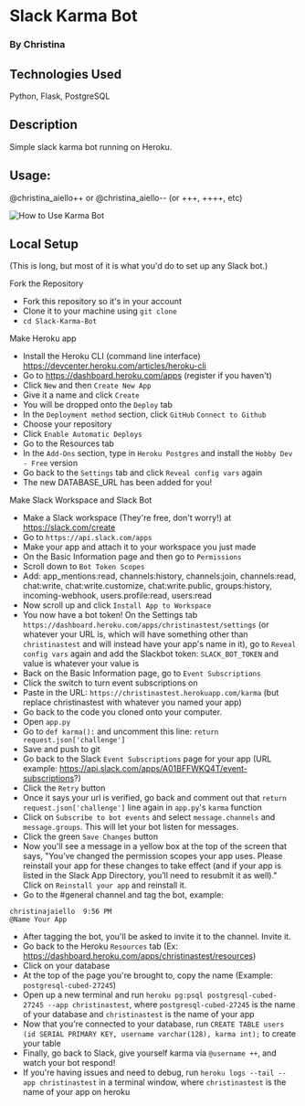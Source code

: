 # Slack Karma Bot
### By Christina

## Technologies Used
Python, Flask, PostgreSQL

## Description
Simple slack karma bot running on Heroku.

## Usage: 
@christina_aiello++ or @christina_aiello-- (or +++, ++++, etc)

![How to Use Karma Bot](https://github.com/cjaiello/Slack-Karma-Bot/blob/master/karma-bot-usage.gif)


## Local Setup
(This is long, but most of it is what you'd do to set up any Slack bot.)

Fork the Repository
* Fork this repository so it's in your account
* Clone it to your machine using `git clone`
* `cd Slack-Karma-Bot`

Make Heroku app
* Install the Heroku CLI (command line interface) https://devcenter.heroku.com/articles/heroku-cli
* Go to https://dashboard.heroku.com/apps (register if you haven't)
* Click `New` and then `Create New App`
* Give it a name and click `Create`
* You will be dropped onto the `Deploy` tab
* In the `Deployment method` section, click `GitHub` `Connect to Github`
* Choose your repository
* Click `Enable Automatic Deploys`
* Go to the Resources tab
* In the `Add-Ons` section, type in `Heroku Postgres` and install the `Hobby Dev - Free` version
* Go back to the `Settings` tab and click `Reveal config vars` again
* The new DATABASE_URL has been added for you!


Make Slack Workspace and Slack Bot
* Make a Slack workspace (They're free, don't worry!) at https://slack.com/create
* Go to `https://api.slack.com/apps`
* Make your app and attach it to your workspace you just made
* On the Basic Information page and then go to `Permissions`
* Scroll down to `Bot Token Scopes`
* Add: app_mentions:read, channels:history, channels:join, channels:read, chat:write, chat:write.customize, chat:write.public, groups:history, incoming-webhook, users.profile:read, users:read
* Now scroll up and click `Install App to Workspace`
* You now have a bot token! On the Settings tab `https://dashboard.heroku.com/apps/christinastest/settings` (or whatever your URL is, which will have something other than `christinastest` and will instead have your app's name in it), go to `Reveal config vars` again and add the Slackbot token: `SLACK_BOT_TOKEN` and value is whatever your value is
* Back on the Basic Information page, go to `Event Subscriptions`
* Click the switch to turn event subscriptions on
* Paste in the URL: `https://christinastest.herokuapp.com/karma` (but replace christinastest with whatever you named your app)
* Go back to the code you cloned onto your computer.
* Open `app.py`
* Go to `def karma():` and uncomment this line: `return request.json['challenge']`
* Save and push to git
* Go back to the Slack `Event Subscriptions` page for your app (URL example: https://api.slack.com/apps/A01BFFWKQ4T/event-subscriptions?)
* Click the `Retry` button
* Once it says your url is verified, go back and comment out that `return request.json['challenge']` line again in `app.py`'s `karma` function
* Click on `Subscribe to bot events` and select `message.channels` and `message.groups`. This will let your bot listen for messages.
* Click the green `Save Changes` button
* Now you'll see a message in a yellow box at the top of the screen that says, "You’ve changed the permission scopes your app uses. Please reinstall your app for these changes to take effect (and if your app is listed in the Slack App Directory, you’ll need to resubmit it as well)." Click on `Reinstall your app` and reinstall it.
* Go to the #general channel and tag the bot, example: 
```
christinajaiello  9:56 PM
@Name Your App
```
* After tagging the bot, you'll be asked to invite it to the channel. Invite it.
* Go back to the Heroku `Resources` tab (Ex: https://dashboard.heroku.com/apps/christinastest/resources)
* Click on your database
* At the top of the page you're brought to, copy the name (Example: `postgresql-cubed-27245`)
* Open up a new terminal and run `heroku pg:psql postgresql-cubed-27245 --app christinastest`, where `postgresql-cubed-27245` is the name of your database and `christinastest` is the name of your app
* Now that you're connected to your database, run `CREATE TABLE users (id SERIAL PRIMARY KEY, username varchar(128), karma int);` to create your table
* Finally, go back to Slack, give yourself karma via `@username ++`, and watch your bot respond!
* If you're having issues and need to debug, run `heroku logs --tail --app christinastest` in a terminal window, where `christinastest` is the name of your app on heroku
